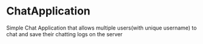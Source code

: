 # ChatApplication

Simple Chat Application that allows multiple users(with unique username) to chat and save their chatting logs on the server

